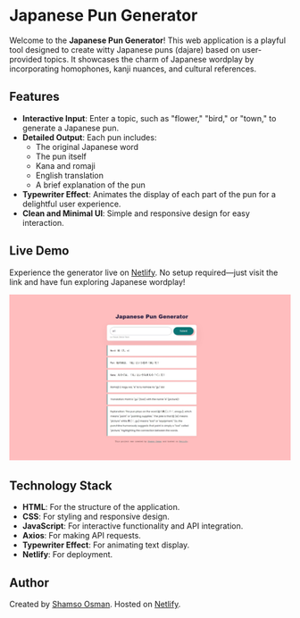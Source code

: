 # Japanese Pun Generator

Welcome to the **Japanese Pun Generator**! This web application is a playful tool designed to create witty Japanese puns (dajare) based on user-provided topics. It showcases the charm of Japanese wordplay by incorporating homophones, kanji nuances, and cultural references.

## Features

- **Interactive Input**: Enter a topic, such as "flower," "bird," or "town," to generate a Japanese pun.
- **Detailed Output**: Each pun includes:
  - The original Japanese word
  - The pun itself
  - Kana and romaji
  - English translation
  - A brief explanation of the pun
- **Typewriter Effect**: Animates the display of each part of the pun for a delightful user experience.
- **Clean and Minimal UI**: Simple and responsive design for easy interaction.

## Live Demo

Experience the generator live on [Netlify](https://ai-project-shecodes.netlify.app/). No setup required—just visit the link and have fun exploring Japanese wordplay!

![Demo](./Assests/demo.jpeg)

## Technology Stack

- **HTML**: For the structure of the application.
- **CSS**: For styling and responsive design.
- **JavaScript**: For interactive functionality and API integration.
- **Axios**: For making API requests.
- **Typewriter Effect**: For animating text display.
- **Netlify**: For deployment.

## Author

Created by [Shamso Osman](https://www.linkedin.com/in/shamso-osman). Hosted on [Netlify](https://ai-pun-generator.netlify.app/).

